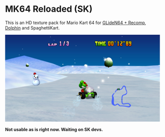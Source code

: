 # MK64 Reloaded (SK)

This is an HD texture pack for Mario Kart 64 for [GLideN64 + Recomp](https://github.com/GhostlyDark/mk64-reloaded), [Dolphin](https://github.com/GhostlyDark/mk64-reloaded-dolphin) and SpaghettiKart.

![](/mk64-reloaded-sk.jpg)

**Not usable as is right now. Waiting on SK devs.**
